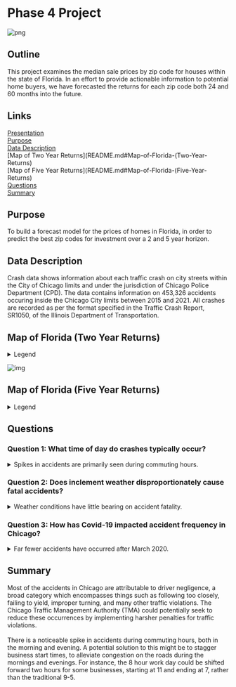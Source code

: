 # Phase 4 Project
![png](https://www.phoenixfl.org/wp-content/uploads/2020/05/iStock-1069431162_1500w.jpg)

## Outline

This project examines the median sale prices by zip code for houses within the state of Florida. In an effort to provide actionable information to potential home buyers, we have forecasted the returns for each zip code both 24 and 60 months into the future. 

## Links

[Presentation](presentationlink)<br/>
[Purpose](README.md#Purpose) <br/>
[Data Description](README.md#Data-Description) <br/>
[Map of Two Year Returns](README.md#Map-of-Florida-(Two-Year-Returns) <br/>
[Map of Five Year Returns](README.md#Map-of-Florida-(Five-Year-Returns) <br/>
[Questions](README.md#Questions) <br/>
[Summary](README.md#Summary) <br/>

## Purpose
To build a forecast model for the prices of homes in Florida, in order to predict the best zip codes for investment over a 2 and 5 year horizon.

## Data Description

Crash data shows information about each traffic crash on city streets within the City of Chicago limits and under the jurisdiction of Chicago Police Department (CPD). The data contains information on 453,326 accidents occuring inside the Chicago City limits between 2015 and 2021. All crashes are recorded as per the format specified in the Traffic Crash Report, SR1050, of the Illinois Department of Transportation. <br/>

## Map of Florida (Two Year Returns)
<details>

  <summary> Legend </summary>
    
![imglegend](https://github.com/Nick-Kolowich/Project-3-Chicago-Car-Crashes/blob/main/Images/legend.png)

</details>

![img]()

## Map of Florida (Five Year Returns)

<details>

  <summary> Legend </summary>
    
![imglegend]()

</details>

## Questions
    
<h3> Question 1: What time of day do crashes typically occur? </h3>
<details>
    
   <summary> Spikes in accidents are primarily seen during commuting hours. </summary>
    
![image png](https://github.com/Nick-Kolowich/Project-3-Chicago-Car-Crashes/blob/main/Images/hourofcrashdistpresentation.png) 

</details>

<h3> Question 2: Does inclement weather disproportionately cause fatal accidents? </h3>
<details>
    
   <summary> Weather conditions have little bearing on accident fatality. </summary><br/>
   
   <ul>
   <li> Rain is 1.08x more likely to be present during a fatal crash. </li>
   <li> Snow is 0.55x as likely to be present </li>
   <li> Fog/Smoke/Haze is 1.90x more likely </li>
   </ul><br/>
    
![image png](https://raw.githubusercontent.com/Nick-Kolowich/Project-3-Chicago-Car-Crashes/main/Images/weatherfatalvsnoinjury.png)

</details>

<h3> Question 3: How has Covid-19 impacted accident frequency in Chicago? </h3>
<details>
    
   <summary> Far fewer accidents have occurred after March 2020. </summary><br/>
   
   <ul>
   <li> 2018 </li>
    <ul>
    <li> 68,286 accidents</li>
    </ul>
   <li> 2019 </li>
    <ul>
        <li> 65,106 accidents </li>
    </ul>
   <li> 2020 </li>
    <ul>
        <li> 42,375 accidents </li>
    </ul>
   </ul><br/>
   
   The blue line denotes the stay-at-home orders issued by Governor Pritzker on March 20th. <br/>
   
![image png](https://github.com/Nick-Kolowich/Project-3-Chicago-Car-Crashes/blob/main/Images/covid19traffic.png) 

</details>

## Summary

Most of the accidents in Chicago are attributable to driver negligence, a broad category which encompasses things such as following too closely, failing to yield, improper turning, and many other traffic violations. The Chicago Traffic Management Authority (TMA) could potentially seek to reduce these occurrences by implementing harsher penalties for traffic violations. <br/>
 <br/>
There is a noticeable spike in accidents during commuting hours, both in the morning and evening. A potential solution to this might be to stagger business start times, to alleviate congestion on the roads during the mornings and evenings. For instance, the 8 hour work day could be shifted forward two hours for some businesses, starting at 11 and ending at 7, rather than the traditional 9-5. 
